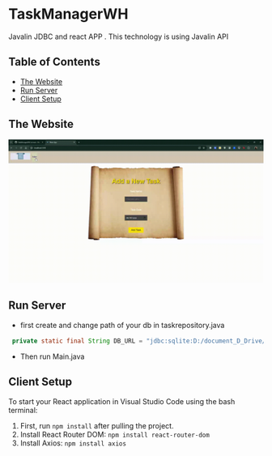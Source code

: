 # TaskManagerWH
Javalin JDBC and react APP . This technology is using Javalin API 

## Table of Contents
- [The Website](#the-website)
- [Run Server](#run-server)
- [Client Setup](#client-setup)

## The Website 
![task and task list](img/1.gif)


## Run Server
- first create and change path of your db  in taskrepository.java
```java
 private static final String DB_URL = "jdbc:sqlite:D:/document_D_Drive/WaiyatReactApp/TaskManagerWH/server/TaskWaiyat.db";
```
- Then run Main.java


## Client Setup
To start your React application in Visual Studio Code using the bash terminal:
1. First, run `npm install` after pulling the project.
2. Install React Router DOM: `npm install react-router-dom`
3. Install Axios: `npm install axios`